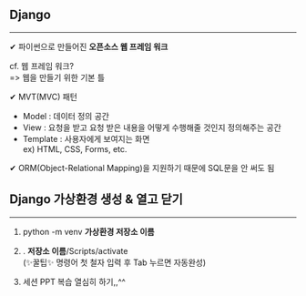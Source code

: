 ## Django
---
✔ 파이썬으로 만들어진 **오픈소스 웹 프레임 워크**  
  
cf. 웹 프레임 워크?  
=> 웹을 만들기 위한 기본 틀  
  
✔ MVT(MVC) 패턴  
- Model : 데이터 정의 공간   
- View : 요청을 받고 요청 받은 내용을 어떻게 수행해줄 것인지 정의해주는 공간  
- Template : 사용자에게 보여지는 화면  
ex) HTML, CSS, Forms, etc.  
  
✔ ORM(Object-Relational Mapping)을 지원하기 때문에 SQL문을 안 써도 됨  
    
 
## Django 가상환경 생성 & 열고 닫기  
---
1. python -m venv **가상환경 저장소 이름**  
  
2. . **저장소 이름**/Scripts/activate  
(✨꿀팁✨ 명령어 첫 철자 입력 후 Tab 누르면 자동완성)  
  
3. 세션 PPT 복습 열심히 하기,,^^  
  
  

